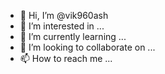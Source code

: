 - 👋 Hi, I’m @vik960ash
- 👀 I’m interested in ...
- 🌱 I’m currently learning ...
- 💞️ I’m looking to collaborate on ...
- 📫 How to reach me ...

<!---
vik960ash/vik960ash is a ✨ special ✨ repository because its `README.md` (this file) appears on your GitHub profile.
You can click the Preview link to take a look at your changes.
--->
